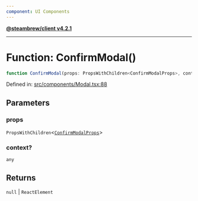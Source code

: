 ```yaml
---
component: UI Components
---
```


[**@steambrew/client v4.2.1**](../README.md)

***

# Function: ConfirmModal()

```ts
function ConfirmModal(props: PropsWithChildren<ConfirmModalProps>, context?: any): null | ReactElement
```

Defined in: [src/components/Modal.tsx:88](https://github.com/SteamClientHomebrew/SDK/blob/main/typescript-packages/client/src/components/Modal.tsx#L88)

## Parameters

### props

`PropsWithChildren`\<[`ConfirmModalProps`](../interfaces/ConfirmModalProps.md)\>

### context?

`any`

## Returns

`null` \| `ReactElement`

